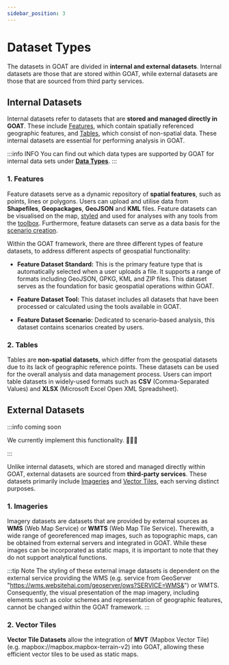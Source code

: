 ```yaml
---
sidebar_position: 3
---
```


# Dataset Types

The datasets in GOAT are divided in **internal and external datasets**. Internal datasets are those that are stored within GOAT, while external datasets are those that are sourced from third party services. 

## Internal Datasets

Internal datasets refer to datasets that are **stored and managed directly in GOAT**. These include [Features](#1-features), which contain spatially referenced geographic features, and [Tables](#2-tables), which consist of non-spatial data. These internal datasets are essential for performing analysis in GOAT.

:::info INFO
You can find out which data types are supported by GOAT for internal data sets under [**Data Types**](../data/data_types).
:::

### 1. Features
Feature datasets serve as a dynamic repository of **spatial features**, such as points, lines or polygons. Users can upload and utilise data from **Shapefiles**, **Geopackages**, **GeoJSON** and **KML** files. Feature datasets can be visualised on the map, [styled](../category/layer-style) and used for analyses with any tools from the [toolbox](../category/toolbox). Furthermore, feature datasets can serve as a data basis for the [scenario creation](../category/scenarios).

Within the GOAT framework, there are three different types of feature datasets, to address different aspects of geospatial functionality:

- **Feature Dataset Standard:** This is the primary feature type that is automatically selected when a user uploads a file. It supports a range of formats including GeoJSON, GPKG, KML and ZIP files. This dataset serves as the foundation for basic geospatial operations within GOAT.

- **Feature Dataset Tool:** This dataset includes all datasets that have been processed or calculated using the tools available in GOAT. 

- **Feature Dataset Scenario:** Dedicated to scenario-based analysis, this dataset contains scenarios created by users.

### 2. Tables
Tables are **non-spatial datasets**, which differ from the geospatial datasets due to its lack of geographic reference points. These datasets can be used for the overall analysis and data management process. Users can import table datasets in widely-used formats such as **CSV** (Comma-Separated Values) and **XLSX** (Microsoft Excel Open XML Spreadsheet). 

## External Datasets

:::info coming soon

We currently implement this functionality. 🧑🏻‍💻

:::

Unlike internal datasets, which are stored and managed directly within GOAT, external datasets are sourced from **third-party services**. These datasets primarily include [Imageries](#1-imageries) and [Vector Tiles](#2-vector-tiles), each serving distinct purposes.

### 1. Imageries
Imagery datasets are datasets that are provided by external sources as **WMS** (Web Map Service) or **WMTS** (Web Map Tile Service). Therewith, a wide range of georeferenced map images, such as topographic maps, can be obtained from external servers and integrated in GOAT. While these images can be incorporated as static maps, it is important to note that they do not support analytical functions. 

:::tip Note
The styling of these external image datasets is dependent on the external service providing the WMS (e.g. service from GeoServer "https://wms.websitehai.com/geoserver/ows?SERVICE=WMS&") or WMTS. 
Consequently, the visual presentation of the map imagery, including elements such as color schemes and representation of geographic features, cannot be changed within the GOAT framework.
:::



### 2. Vector Tiles
**Vector Tile Datasets** allow the integration of **MVT** (Mapbox Vector Tile) (e.g. mapbox://mapbox.mapbox-terrain-v2) into GOAT, allowing these efficient vector tiles to be used as static maps. 



